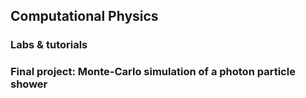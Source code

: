 ## Computational Physics
### Labs & tutorials
### Final project: Monte-Carlo simulation of a photon particle shower
